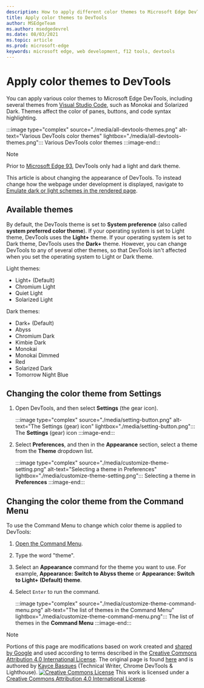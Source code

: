 ```yaml
---
description: How to apply different color themes to Microsoft Edge DevTools.
title: Apply color themes to DevTools
author: MSEdgeTeam
ms.author: msedgedevrel
ms.date: 08/03/2021
ms.topic: article
ms.prod: microsoft-edge
keywords: microsoft edge, web development, f12 tools, devtools
---
```

<!-- Copyright Kayce Basques
   Licensed under the Apache License, Version 2.0 (the "License");
   you may not use this file except in compliance with the License.
   You may obtain a copy of the License at
       https://www.apache.org/licenses/LICENSE-2.0
   Unless required by applicable law or agreed to in writing, software
   distributed under the License is distributed on an "AS IS" BASIS,
   WITHOUT WARRANTIES OR CONDITIONS OF ANY KIND, either express or implied.
   See the License for the specific language governing permissions and
   limitations under the License.  -->
# Apply color themes to DevTools

You can apply various color themes to Microsoft Edge DevTools, including several themes from [Visual Studio Code][VSCode], such as Monokai and Solarized Dark.  Themes affect the color of panes, buttons, and code syntax highlighting.

:::image type="complex" source="./media/all-devtools-themes.png" alt-text="Various DevTools color themes" lightbox="./media/all-devtools-themes.png":::
   Various DevTools color themes
:::image-end:::

> [!NOTE]
> Prior to [Microsoft Edge 93][WhatsNew93], DevTools only had a light and dark theme.

This article is about changing the appearance of DevTools.  To instead change how the webpage under development is displayed, navigate to [Emulate dark or light schemes in the rendered page][AccessibilityPreferredColorSchemeSimulation].


## Available themes

By default, the DevTools theme is set to **System preference** (also called **system preferred color theme**).  If your operating system is set to Light theme, DevTools uses the **Light+** theme.  If your operating system is set to Dark theme, DevTools uses the **Dark+** theme.  However, you can change DevTools to any of several other themes, so that DevTools isn't affected when you set the operating system to Light or Dark theme.

Light themes:
- Light+ (Default)
- Chromium Light
- Quiet Light
- Solarized Light

Dark themes:
- Dark+ (Default)
- Abyss
- Chromium Dark
- Kimbie Dark
- Monokai
- Monokai Dimmed
- Red
- Solarized Dark
- Tomorrow Night Blue

## Changing the color theme from Settings

1.  Open DevTools, and then select **Settings** (the gear icon).

    :::image type="complex" source="./media/setting-button.png" alt-text="The Settings (gear) icon" lightbox="./media/setting-button.png":::
       The **Settings** (gear) icon
    :::image-end:::

1.  Select **Preferences**, and then in the **Appearance** section, select a theme from the **Theme** dropdown list.

    :::image type="complex" source="./media/customize-theme-setting.png" alt-text="Selecting a theme in Preferences" lightbox="./media/customize-theme-setting.png":::
       Selecting a theme in **Preferences**
    :::image-end:::


## Changing the color theme from the Command Menu

To use the Command Menu to change which color theme is applied to DevTools:

1.  [Open the Command Menu][DevtoolsCommandMenu].
1.  Type the word "theme".
1.  Select an **Appearance** command for the theme you want to use.  For example, **Appearance: Switch to Abyss theme** or **Appearance: Switch to Light+ (Default) theme**.
1.  Select `Enter` to run the command.

    :::image type="complex" source="./media/customize-theme-command-menu.png" alt-text="The list of themes in the Command Menu" lightbox="./media/customize-theme-command-menu.png":::
       The list of themes in the **Command Menu**
    :::image-end:::


<!-- ====================================================================== -->
<!-- links -->
[DevtoolsCommandMenu]: ../command-menu/index.md "Command Menu | Microsoft Docs"
[WhatsNew93]: ../whats-new/2021/07/devtools.md "What's New In DevTools (Microsoft Edge 93) | Microsoft Docs"
[VSCode]: https://code.visualstudio.com
[AccessibilityPreferredColorSchemeSimulation]: ../accessibility/preferred-color-scheme-simulation.md "Emulate dark or light schemes in the rendered page | Microsoft Docs"

[CCA4IL]: https://creativecommons.org/licenses/by/4.0
[CCby4Image]: https://i.creativecommons.org/l/by/4.0/88x31.png
[GoogleSitePolicies]: https://developers.google.com/terms/site-policies
[KayceBasques]: https://developers.google.com/web/resources/contributors#kayce-basques


<!-- ====================================================================== -->
> [!NOTE]
> Portions of this page are modifications based on work created and [shared by Google][GoogleSitePolicies] and used according to terms described in the [Creative Commons Attribution 4.0 International License][CCA4IL].
> The original page is found [here](https://developers.google.com/web/tools/chrome-devtools/customize/dark-theme) and is authored by [Kayce Basques][KayceBasques] \(Technical Writer, Chrome DevTools \& Lighthouse\).
[![Creative Commons License][CCby4Image]][CCA4IL]
This work is licensed under a [Creative Commons Attribution 4.0 International License][CCA4IL].
